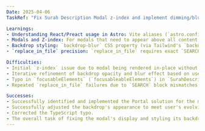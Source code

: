 ```yaml
---
Date: 2025-04-06
TaskRef: "Fix Surah Description Modal z-index and implement dimming/blurring effect"

Learnings:
- Understanding React/Preact usage in Astro: Vite aliases (`astro.config.mjs`) and `jsxImportSource` (`tsconfig.json`) are critical for determining the actual runtime UI library, even if both React and Preact dependencies are present. `preact/compat` enables seamless use of React ecosystem libraries with Preact.
- Modals and Z-index: For modals that need to appear above all content, using a Portal (like `preact/compat`'s `createPortal`) is the most robust solution. This lifts the modal out of restrictive stacking contexts created by parent elements (e.g., `position: relative`, `transform`, `filter`).
- Backdrop styling: `backdrop-blur` CSS property (via Tailwind's `backdrop-blur-Xl` classes) is effective for blurring content behind a translucent element. The visibility and intensity of this blur are highly dependent on the background color's opacity. A very low opacity (e.g., `bg-white/5`) makes the blur subtle, while a higher opacity (e.g., `bg-black/70`) provides more dimming.
- `replace_in_file` precision: `replace_in_file` requires exact `SEARCH` block matches. Auto-formatting or subtle changes can cause mismatches. `write_to_file` is a reliable fallback for such scenarios.

Difficulties:
- Initial `z-index` issue due to modal being rendered in-place without a portal.
- Iterative refinement of backdrop opacity and blur effect based on user feedback ("glassmorphic", "subtle", "dim by a lot"). This required multiple `replace_in_file` attempts and eventually a `write_to_file` fallback.
- Typo in `focusableElements` (`focusableableElements`) in `SurahDescriptionModal.tsx` which caused a TypeScript error.
- Repeated `replace_in_file` failures due to `SEARCH` block mismatches, indicating a need for more frequent file re-reads or direct `write_to_file` when the exact content is uncertain.

Successes:
- Successfully identified and implemented the Portal solution for the modal's z-index.
- Successfully adjusted the backdrop's appearance to meet user's evolving requirements (from blurred to subtly dimmed to heavily dimmed).
- Corrected the TypeScript typo.
- The overall task of fixing the modal's display and styling its backdrop was completed.
---
```

